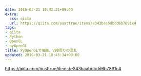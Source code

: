 ```yaml
---
date: 2016-03-21 10:42:21+09:00
extra:
  css: qiita
  url: https://qiita.com/ousttrue/items/e343baabdbdd6b7891c4
tags:
- qiita
- Python
- OpenGL
- pyOpenGL
title: PyOpenGLで描画。VBO周りの混乱
updated: 2016-03-21 10:45:34+09:00
---
```


<https://qiita.com/ousttrue/items/e343baabdbdd6b7891c4>
